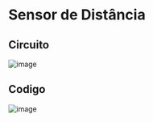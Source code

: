 # Sensor de Distância

## Circuito

![image](https://user-images.githubusercontent.com/105546921/214590751-808fb4b9-7350-4a25-bf4f-b3429fa00037.png)

## Codigo

![image](https://user-images.githubusercontent.com/105546921/214591243-a6293e3c-48ff-4172-9a43-1c08a209cd00.png)


